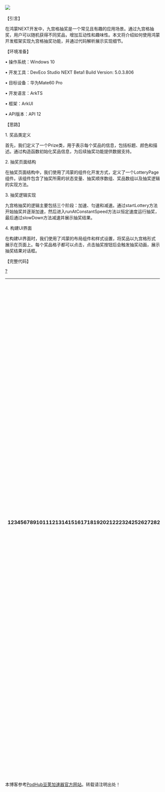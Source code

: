 
![](https://img2024.cnblogs.com/blog/468667/202412/468667-20241212131050329-441941911.gif)
 


【引言】


在鸿蒙NEXT开发中，九宫格抽奖是一个常见且有趣的应用场景。通过九宫格抽奖，用户可以随机获得不同奖品，增加互动性和趣味性。本文将介绍如何使用鸿蒙开发框架实现九宫格抽奖功能，并通过代码解析展示实现细节。


【环境准备】


• 操作系统：Windows 10


• 开发工具：DevEco Studio NEXT Beta1 Build Version: 5\.0\.3\.806


• 目标设备：华为Mate60 Pro


• 开发语言：ArkTS


• 框架：ArkUI


• API版本：API 12


【思路】


1\. 奖品类定义


首先，我们定义了一个Prize类，用于表示每个奖品的信息，包括标题、颜色和描述。通过构造函数初始化奖品信息，为后续抽奖功能提供数据支持。


2\. 抽奖页面结构


在抽奖页面结构中，我们使用了鸿蒙的组件化开发方式，定义了一个LotteryPage组件。该组件包含了抽奖所需的状态变量、抽奖顺序数组、奖品数组以及抽奖逻辑的实现方法。


3\. 抽奖逻辑实现


九宫格抽奖的逻辑主要包括三个阶段：加速、匀速和减速。通过startLottery方法开始抽奖并逐渐加速，然后进入runAtConstantSpeed方法以恒定速度运行抽奖，最后通过slowDown方法减速并展示抽奖结果。


4\. 构建UI界面


在构建UI界面时，我们使用了鸿蒙的布局组件和样式设置，将奖品以九宫格形式展示在页面上。每个奖品格子都可以点击，点击抽奖按钮后会触发抽奖动画，展示抽奖结果对话框。


【完整代码】



[?](https://github.com)

| 123456789101112131415161718192021222324252627282930313233343536373839404142434445464748495051525354555657585960616263646566676869707172737475767778798081828384858687888990919293949596979899100101102103104105106107108109110111112113114115116117118119120121122123124125126127128129130131132133 | `class` `Prize {``title: string` `// 奖品标题``color: string` `// 奖品颜色``description: string` `// 奖品描述` `constructor(title: string, color: string, description: string =` `""``) {` `// 构造函数，初始化奖品信息``this``.title = title` `// 设置奖品标题``this``.color = color` `// 设置奖品颜色``this``.description = description` `// 设置奖品描述``}``}` `// 九宫格抽奖图``@Entry` `// 入口注解，标识这是一个可启动的组件``@Component` `// 组件注解，标识这是一个组件``struct LotteryPage {` `// 定义抽奖页面结构``@State selectedIndex: number = 0` `// 当前选中的索引，初始为0``private` `isAnimating: boolean =` `false` `// 是否正在进行动画，初始为false``private` `selectionOrder: number[] = [0, 1, 2, 5, 8, 7, 6, 3]` `// 抽奖顺序数组``private` `cellWidth: number = 200` `// 单元格宽度``private` `baseMargin: number = 10` `// 单元格边距``private` `prizeArray: Prize[] = [` `// 奖品数组``new` `Prize(``"红包"``,` `"#ff9675"``,` `"10元"``),` `// 创建奖品对象``new` `Prize(``"话费"``,` `"#ff9f2e"``,` `"5元"``),``new` `Prize(``"红包"``,` `"#8e7fff"``,` `"50元"``),``new` `Prize(``"红包"``,` `"#48d1ea"``,` `"30元"``),``new` `Prize(``"开始\n抽奖"``,` `"#fffdfd"``),` `// 抽奖按钮``new` `Prize(``"谢谢参与"``,` `"#5f5f5f"``),` `// 参与提示``new` `Prize(``"谢谢参与"``,` `"#5f5f5f"``),``new` `Prize(``"超市红包"``,` `"#5f5f5f"``,` `"100元"``),``new` `Prize(``"鲜花"``,` `"#75b0fe"``),` `// 奖品对象``]``private` `intervalID: number = 0` `// 定时器ID，用于控制抽奖速度` `startLottery(speed: number = 500) {` `// 开始抽奖，默认速度为500毫秒``setTimeout(() => {` `// 设置延时执行``if` `(speed > 50) {` `// 如果速度大于50``speed -= 50` `// 减少速度``this``.startLottery(speed)` `// 递归调用，继续加速``}` `else` `{``this``.runAtConstantSpeed()` `// 速度达到阈值，进入匀速阶段``return``}``this``.selectedIndex++` `// 更新选中的索引``}, speed)` `// 延迟时间为当前速度``}` `runAtConstantSpeed() {` `// 以恒定速度运行抽奖``let` `speed = 40 + Math.floor(Math.random() *` `this``.selectionOrder.length)` `// 随机生成速度``clearInterval(``this``.intervalID)` `// 清除之前的定时器``this``.intervalID = setInterval(() => {` `// 设置新的定时器``if` `(``this``.selectedIndex >= speed) {` `// 如果选中索引达到速度``clearInterval(``this``.intervalID)` `// 清除定时器``this``.slowDown()` `// 进入减速阶段``return``}``this``.selectedIndex++` `// 更新选中的索引``}, 50)` `// 每50毫秒更新一次``}` `slowDown(speed = 50) {` `// 减速，默认速度为50毫秒``setTimeout(() => {` `// 设置延时执行``if` `(speed < 500) {` `// 如果速度小于500``speed += 50` `// 增加速度``this``.slowDown(speed)` `// 递归调用，继续减速``}` `else` `{``this``.selectedIndex =` `this``.selectedIndex %` `this``.selectionOrder.length` `// 确保索引在范围内``let` `index =` `this``.selectionOrder[``this``.selectedIndex]` `// 获取当前选中的奖品索引``this``.isAnimating =` `false` `// 动画结束，设置为false``this``.getUIContext().showAlertDialog({` `// 显示结果对话框``title:` `'结果'``,` `// 对话框标题``message: `${``this``.prizeArray[index].title}${``this``.prizeArray[index].description}`,` `// 显示奖品信息``confirm: {` `// 确认按钮配置``defaultFocus:` `true``,` `// 默认聚焦``value:` `'我知道了'``,` `// 按钮文本``action: () => {` `// 按钮点击事件``}``},``alignment: DialogAlignment.Center,` `// 对话框居中显示``});``return``}``this``.selectedIndex++` `// 更新选中的索引``}, speed)` `// 延迟时间为当前速度``}` `build() {` `// 构建UI``Column() {` `// 使用列布局``Flex({ wrap: FlexWrap.Wrap }) {` `// 使用弹性布局，允许换行``ForEach(``this``.prizeArray, (item: Prize, index: number) => {` `// 遍历奖品数组``Column() {` `// 每个奖品使用列布局``Text(`${item.title}`)` `// 显示奖品标题``.fontColor(``this``.selectionOrder[``this``.selectedIndex %` `this``.selectionOrder.length] == index ? Color.White :` `// 根据选中状态设置字体颜色``item.color)``.fontSize(16)` `// 设置字体大小``Text(`${item.description}`)` `// 显示奖品描述``.fontColor(``this``.selectionOrder[``this``.selectedIndex %` `this``.selectionOrder.length] == index ? Color.White :` `// 根据选中状态设置字体颜色``item.color)``.fontSize(20)` `// 设置字体大小``}``.clickEffect({ level: ClickEffectLevel.LIGHT, scale: 0.8 })` `// 点击效果``.onClick(() => {` `// 点击事件处理``if` `(index == 4) {` `// 如果点击的是抽奖按钮``if` `(``this``.isAnimating) {` `// 如果正在动画中，返回``return``}``this``.isAnimating =` `true` `// 设置为正在动画``this``.startLottery()` `// 开始抽奖``}``})``.alignItems(HorizontalAlign.Center)` `// 水平居中对齐``.justifyContent(FlexAlign.Center)` `// 垂直居中对齐``.width(`${``this``.cellWidth}lpx`)` `// 设置单元格宽度``.height(`${``this``.cellWidth}lpx`)` `// 设置单元格高度``.margin(`${``this``.baseMargin}lpx`)` `// 设置单元格边距``.backgroundColor(index == 4 ?` `"#ff5444"` `:` `// 设置背景颜色，抽奖按钮为特殊颜色``(``this``.selectionOrder[``this``.selectedIndex %` `this``.selectionOrder.length] == index ? Color.Gray : Color.White))` `// 根据选中状态设置背景颜色``.borderRadius(10)` `// 设置圆角``.shadow({` `// 设置阴影效果``radius: 10,` `// 阴影半径``color:` `"#f98732"``,` `// 阴影颜色``offsetX: 0,` `// 水平偏移``offsetY: 20` `// 垂直偏移``})``})``}.width(`${``this``.cellWidth * 3 +` `this``.baseMargin * 6}lpx`)` `// 设置整体宽度``.margin({ top: 30 })` `// 设置顶部边距``}``.height(``'100%'``)` `// 设置高度为100%``.width(``'100%'``)` `// 设置宽度为100%``.backgroundColor(``"#ffb350"``)` `// 设置背景颜色``}``}` |
| --- | --- |



　　


 本博客参考[PodHub豆荚加速器官方网站](https://rikeduke.com)。转载请注明出处！
